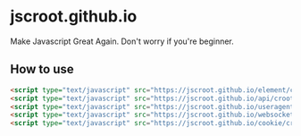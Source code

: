 # jscroot.github.io

Make Javascript Great Again. Don't worry if you're beginner.

## How to use

```html
<script type="text/javascript" src="https://jscroot.github.io/element/croot.js"></script>
<script type="text/javascript" src="https://jscroot.github.io/api/croot.js"></script>
<script type="text/javascript" src="https://jscroot.github.io/useragent/croot.js"></script>
<script type="text/javascript" src="https://jscroot.github.io/websocket/croot.js"></script>
<script type="text/javascript" src="https://jscroot.github.io/cookie/croot.js"></script>
```
